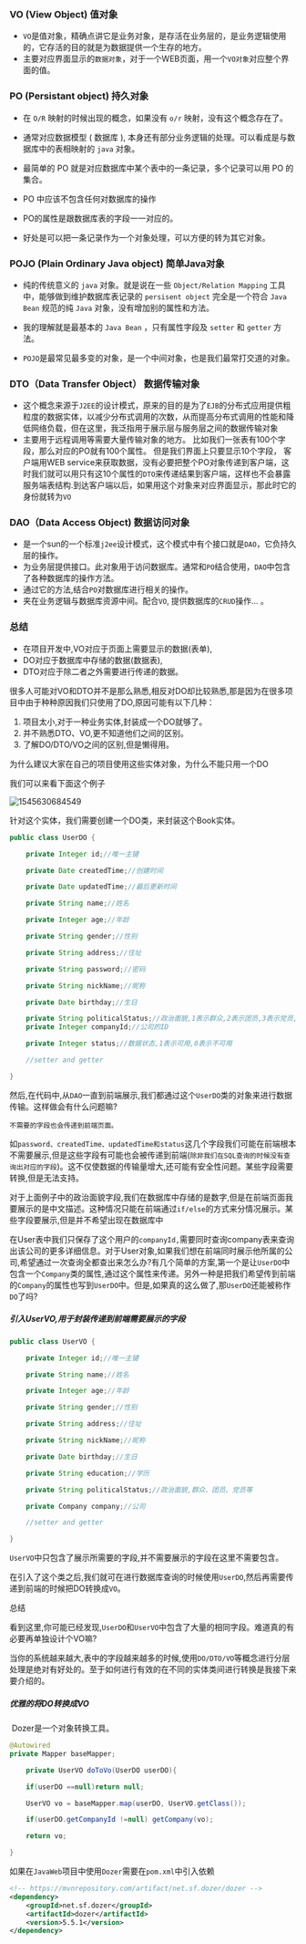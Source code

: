 ### VO (View Object) 值对象

- `VO`是值对象，精确点讲它是业务对象，是存活在业务层的，是业务逻辑使用的，它存活的目的就是为数据提供一个生存的地方。
- 主要对应界面显示的`数据对象`，对于一个WEB页面，用一个`VO对象`对应整个界面的值。 

### PO (Persistant object)  持久对象

- 在 `O/R` 映射的时候出现的概念，如果没有 `o/r` 映射，没有这个概念存在了。

- 通常对应数据模型 ( 数据库 ), 本身还有部分业务逻辑的处理。可以看成是与数据库中的表相映射的 `java` 对象。

- 最简单的 PO 就是对应数据库中某个表中的一条记录，多个记录可以用 PO 的集合。

-  PO 中应该不包含任何对数据库的操作

- PO的属性是跟数据库表的字段一一对应的。
- 好处是可以把一条记录作为一个对象处理，可以方便的转为其它对象。

### POJO (Plain Ordinary Java object) 简单Java对象

- 纯的传统意义的 `java` 对象。就是说在一些 `Object/Relation Mapping` 工具中，能够做到维护数据库表记录的 `persisent object` 完全是一个符合 `Java Bean` 规范的纯 `Java` 对象，没有增加别的属性和方法。

- 我的理解就是最基本的 `Java Bean` ，只有属性字段及 `setter` 和 `getter` 方法。
- `POJO`是最常见最多变的对象，是一个中间对象，也是我们最常打交道的对象。 

### DTO（Data Transfer Object） 数据传输对象

- 这个概念来源于`J2EE`的设计模式，原来的目的是为了`EJB`的分布式应用提供粗粒度的数据实体，以减少分布式调用的次数，从而提高分布式调用的性能和降低网络负载，但在这里，我泛指用于展示层与服务层之间的数据传输对象
- 主要用于远程调用等需要大量传输对象的地方。 
  比如我们一张表有100个字段，那么对应的PO就有100个属性。 但是我们界面上只要显示10个字段， 客户端用WEB service来获取数据，没有必要把整个PO对象传递到客户端，这时我们就可以用只有这10个属性的`DTO`来传递结果到客户端，这样也不会暴露服务端表结构.到达客户端以后，如果用这个对象来对应界面显示，那此时它的身份就转为`VO` 

### DAO（Data Access Object) 数据访问对象 

- 是一个sun的一个标准`j2ee`设计模式，这个模式中有个接口就是`DAO`，它负持久层的操作。
- 为业务层提供接口。此对象用于访问数据库。通常和`PO`结合使用，`DAO`中包含了各种数据库的操作方法。
- 通过它的方法,结合`PO`对数据库进行相关的操作。
- 夹在业务逻辑与数据库资源中间。配合`VO`, 提供数据库的`CRUD`操作... 。





### 总结

- 在项目开发中,VO对应于页面上需要显示的数据(表单),
- DO对应于数据库中存储的数据(数据表),
- DTO对应于除二者之外需要进行传递的数据。

很多人可能对VO和DTO并不是那么熟悉,相反对DO却比较熟悉,那是因为在很多项目中由于种种原因我们只使用了DO,原因可能有以下几种：

1. 项目太小,对于一种业务实体,封装成一个DO就够了。
2. 并不熟悉DTO、VO,更不知道他们之间的区别。
3. 了解DO/DTO/VO之间的区别,但是懒得用。



为什么建议大家在自己的项目使用这些实体对象，为什么不能只用一个DO

我们可以来看下面这个例子

![1545630684549](C:\Users\maxu1\AppData\Roaming\Typora\typora-user-images\1545630684549.png)

针对这个实体，我们需要创建一个DO类，来封装这个Book实体。

```java
public class UserDO {

    private Integer id;//唯一主键

    private Date createdTime;//创建时间

    private Date updatedTime;//最后更新时间

    private String name;//姓名

    private Integer age;//年龄

    private String gender;//性别

    private String address;//住址

    private String password;//密码

    private String nickName;//昵称

    private Date birthday;//生日

    private String politicalStatus;//政治面貌,1表示群众,2表示团员,3表示党员,4表示其他,100表示未	知  
    private Integer companyId;//公司的ID

    private Integer status;//数据状态,1表示可用,0表示不可用

    //setter and getter

}
```

然后,在代码中,从`DAO`一直到前端展示,我们都通过这个`UserDO`类的对象来进行数据传输。这样做会有什么问题嘛?

`不需要的字段也会传递到前端页面。`

如`password、createdTime、updatedTime和status`这几个字段我们可能在前端根本不需要展示,但是这些字段有可能也会被传递到前端(`除非我们在SQL查询的时候没有查询出对应的字段`)。这不仅使数据的传输量增大,还可能有安全性问题。某些字段需要转换,但是无法支持。

对于上面例子中的政治面貌字段,我们在数据库中存储的是数字,但是在前端页面我要展示的是中文描述。这种情况只能在前端通过`if/else`的方式来分情况展示。某些字段要展示,但是并不希望出现在数据库中 

在User表中我们只保存了这个用户的`companyId,`需要同时查询company表来查询出该公司的更多详细信息。对于User对象,如果我们想在前端同时展示他所属的公司,希望通过一次查询全都查出来怎么办?有几个简单的方案,第一个是让`UserDO`中包含一个`Company`类的属性,通过这个属性来传递。另外一种是把我们希望传到前端的`Company`的属性也写到`UserDO`中。但是,如果真的这么做了,那`UserDO`还能被称作`DO`了吗?   



##### 引入UserVO,用于封装传递到前端需要展示的字段

```java
public class UserVO {

    private Integer id;//唯一主键

    private String name;//姓名

    private Integer age;//年龄

    private String gender;//性别

    private String address;//住址

    private String nickName;//昵称

    private Date birthday;//生日

    private String education;//学历

    private String politicalStatus;//政治面貌,群众、团员、党员等

    private Company company;//公司

    //setter and getter

}
```

`UserVO`中只包含了展示所需要的字段,并不需要展示的字段在这里不需要包含。

在引入了这个类之后,我们就可在进行数据库查询的时候使用`UserDO`,然后再需要传递到前端的时候把DO转换成`VO`。

总结 

​	看到这里,你可能已经发现,`UserDO`和`UserVO`中包含了大量的相同字段。难道真的有必要再单独设计个VO嘛?

​	当你的系统越来越大,表中的字段越来越多的时候,使用`DO/DTO/VO`等概念进行分层处理是绝对有好处的。至于如何进行有效的在不同的实体类间进行转换是我接下来要介绍的。

##### 优雅的将DO转换成VO 

​	Dozer是一个对象转换工具。

```java
@Autowired
private Mapper baseMapper;

    private UserVO doToVo(UserDO userDO){

    if(userDO ==null)return null;

    UserVO vo = baseMapper.map(userDO, UserVO.getClass());

    if(userDO.getCompanyId !=null) getCompany(vo);

    return vo;

}
```

如果在`JavaWeb`项目中使用`Dozer`需要在`pom.xml`中引入依赖

```xml
<!-- https://mvnrepository.com/artifact/net.sf.dozer/dozer -->
<dependency>
    <groupId>net.sf.dozer</groupId>
    <artifactId>dozer</artifactId>
    <version>5.5.1</version>
</dependency>

```


